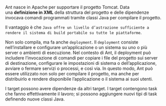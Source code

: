 Ant nasce in Apache per supportare il progetto Tomcat. 
Data una **definizione in XML** della struttura del progetto e delle dipendenze invocava comandi programmati tramite classi Java per compilare il progetto.

Il vantaggio è che `Java offre un livello d’astrazione sufficiente a rendere il sistema di build portabile su tutte le piattaforme`.

Non solo compila, ma fa anche `deployment`. 
Il `deployment` consiste nell’installare e configurare un’applicazione o un sistema su uno o più server o ambienti di esecuzione. 
Nel contesto di Ant, il deployment può includere l’invocazione di comandi per copiare i file del progetto sui server di destinazione, configurare le impostazioni di sistema o dell’applicazione, avviare o fermare servizi o processi, e così via. In questo modo, Ant può essere utilizzato non solo per compilare il progetto, ma anche per distribuirlo e rendere disponibile l’applicazione o il sistema ai suoi utenti.

I target possono avere dipendenze da altri target. I target contengono task che fanno effettivamente il lavoro; si possono aggiungere nuovi tipi di task definendo nuove classi Java.
